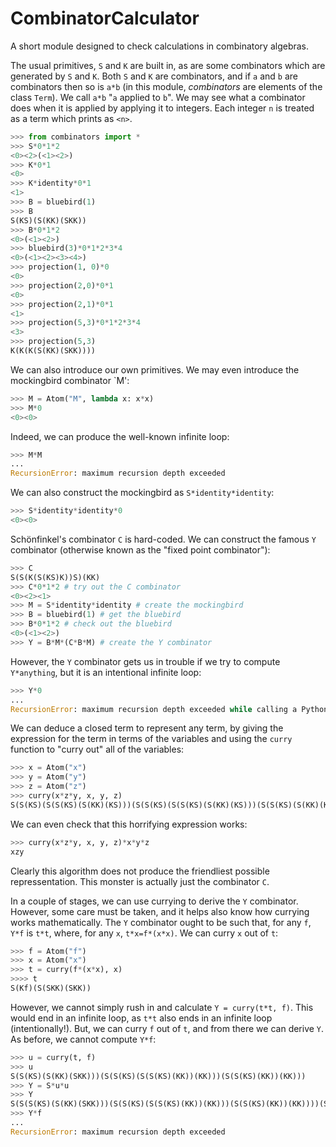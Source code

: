 # CombinatorCalculator
A short module designed to check calculations in combinatory algebras.

The usual primitives, `S` and `K` are built in, as are some combinators which are generated by `S` and `K`. Both `S` and `K` are combinators, and if `a` and `b` are combinators then so is `a*b` (in this module, *combinators* are elements of the class `Term`). We call `a*b` "`a` applied to `b`". We may see what a combinator does when it is applied by applying it to integers. Each integer `n` is treated as a term which prints as `<n>`. 

```python
>>> from combinators import *
>>> S*0*1*2
<0><2>(<1><2>)
>>> K*0*1
<0>
>>> K*identity*0*1
<1>
>>> B = bluebird(1)
>>> B
S(KS)(S(KK)(SKK))
>>> B*0*1*2
<0>(<1><2>)
>>> bluebird(3)*0*1*2*3*4
<0>(<1><2><3><4>)
>>> projection(1, 0)*0
<0>
>>> projection(2,0)*0*1
<0>
>>> projection(2,1)*0*1
<1>
>>> projection(5,3)*0*1*2*3*4
<3>
>>> projection(5,3)
K(K(K(S(KK)(SKK))))
```
We can also introduce our own primitives. We may even introduce the mockingbird combinator `M':
```python
>>> M = Atom("M", lambda x: x*x)
>>> M*0
<0><0>
```
Indeed, we can produce the well-known infinite loop:
```python
>>> M*M
...
RecursionError: maximum recursion depth exceeded
```
We can also construct the mockingbird as `S*identity*identity`:
```python
>>> S*identity*identity*0
<0><0>
```

Sch&ouml;nfinkel's combinator `C` is hard-coded. We can construct the famous `Y` combinator (otherwise known as the "fixed point combinator"):
```python
>>> C
S(S(K(S(KS)K))S)(KK)
>>> C*0*1*2 # try out the C combinator
<0><2><1>
>>> M = S*identity*identity # create the mockingbird
>>> B = bluebird(1) # get the bluebird
>>> B*0*1*2 # check out the bluebird
<0>(<1><2>)
>>> Y = B*M*(C*B*M) # create the Y combinator
```
However, the `Y` combinator gets us in trouble if we try to compute `Y*anything`, but it is an intentional infinite loop:
```python
>>> Y*0
...
RecursionError: maximum recursion depth exceeded while calling a Python object

```
We can deduce a closed term to represent any term, by giving the expression for the term in terms of the variables and using the  `curry` function to "curry out" all of the variables:
```python
>>> x = Atom("x")
>>> y = Atom("y")
>>> z = Atom("z")
>>> curry(x*z*y, x, y, z)
S(S(KS)(S(S(KS)(S(KK)(KS)))(S(S(KS)(S(S(KS)(S(KK)(KS)))(S(S(KS)(S(KK)(KK)))(S(KK)(SKK)))))(S(S(KS)(S(S(KS)(S(KK)(KS)))(S(KK)(KK))))(S(KK)(KK))))))(S(S(KS)(S(KK)(KK)))(S(S(KS)(KK))(KK)))
```
We can even check that this horrifying expression works:
```python
>>> curry(x*z*y, x, y, z)*x*y*z
xzy
```
Clearly this algorithm does not produce the friendliest possible repressentation. This monster is actually just the combinator `C`.

In a couple of stages, we can use currying to derive the `Y` combinator. However, some care must be taken, and it helps also know how currying works mathematically. The `Y` combinator ought to be such that, for any `f`, `Y*f` is `t*t`, where, for any `x`, `t*x=f*(x*x)`. We can curry `x` out of `t`:
```python
>>> f = Atom("f")
>>> x = Atom("x")
>>> t = curry(f*(x*x), x)
>>>> t
S(Kf)(S(SKK)(SKK))
```
However, we cannot simply rush in and calculate `Y = curry(t*t, f)`. This would end in an infinite loop, as `t*t` also ends in an infinite loop (intentionally!). But, we can curry `f` out of `t`, and from there we can derive `Y`. As before, we cannot compute `Y*f`:
```python 
>>> u = curry(t, f)
>>> u
S(S(KS)(S(KK)(SKK)))(S(S(KS)(S(S(KS)(KK))(KK)))(S(S(KS)(KK))(KK)))
>>> Y = S*u*u
>>> Y
S(S(S(KS)(S(KK)(SKK)))(S(S(KS)(S(S(KS)(KK))(KK)))(S(S(KS)(KK))(KK))))(S(S(KS)(S(KK)(SKK)))(S(S(KS)(S(S(KS)(KK))(KK)))(S(S(KS)(KK))(KK))))
>>> Y*f
...
RecursionError: maximum recursion depth exceeded
```
